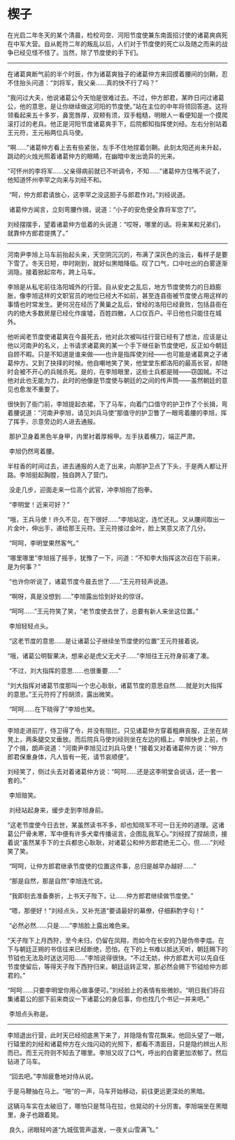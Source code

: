 # 楔子



​	在光启二年冬天的某个清晨，检校司空、河阳节度使兼东南面招讨使的诸葛爽病死在中军大营。自从乾符二年的叛乱以后，人们对于节度使的死亡以及随之而来的战争已经见怪不怪了。当然，除了节度使的手下们。

--------------

​	在诸葛爽断气前的半个时辰，作为诸葛爽独子的诸葛仲方来回摸着腰间的剑鞘，忍不住抬头问道：“刘将军，我父亲……真的快不行了吗？”

​	“我问过大夫，他说诸葛公今天怕是很难过去。不过，仲方郎君，某昨日问过诸葛公，他的意思，是让你继续做这河阳的节度使。”站在主位的中年将领回答道。这将领看起来五十多岁，鼻宽唇厚，双颊有须，双手粗糙，明眼人一看便知是一个摸爬滚打过的老兵。他正是河阳节度诸葛爽手下，后院都知指挥使刘经。左右分别站着王元符，王元裕两位兵马使。

​	“啊……”诸葛仲方看上去有些紧张，左手不住地捏着剑鞘。此刻太阳还尚未升起，跳动的火烛光照着诸葛仲方的眼睛，在幽暗中发出诡异的光来。

​	“可怀州的李将军……父亲得病前就已不听调令，不知……”诸葛仲方住嘴不说了，他知道怀州李罕之向来与刘经不和。

​	“呵，仲方郎君请放心，这李罕之没这胆子与郎君作对。”刘经说道。

​	诸葛仲方闻言，立刻弯腰作揖，说道：“小子的安危便全靠将军您了!”。

​	刘经摆摆手，望着诸葛仲方低着的头说道：“哎呀，哪里的话。将来某和兄弟们，就靠仲方郎君提携了。”

-------

​	河南尹李旭上马车前抬起头来，天空阴沉沉的，布满了深灰色的浊云，看样子是要下雪了。冬天日短，申时刚到，就好似黑暗降临。叹了口气，口中吐出的白雾逐渐消隐。接着掀起帘布，跨上马车。

​	李旭是从私宅前往洛阳城外的行营。自从安史之乱后，地方节度使势力的日趋膨胀，像李旭这样的文职官员的地位已经大不如前，甚至连县衙被节度使占用这样的事情也时常发生。更何况在经历了黄巢之乱后，曾经的洛阳已经衰败，包括县衙在内的绝大多数房屋已经化作废墟，百姓四散，人口仅百户。平日他也只能住在城外。

​	他听闻老节度使诸葛爽在今晨死去，他对此次被叫往行营已经有了想法，应该是让他以河南尹的名义，上书请求诸葛爽的某一个手下继任新节度使吧，反正如今朝廷自顾不暇。只是不知道是谁来做——也许是指挥使刘经——也可能是诸葛爽之子诸葛仲方。又到了抉择的时候。他自嘲地笑了笑，他堂堂东都洛阳的最高长官，却随时会被不开心的兵贼杀死。是的，在李旭眼里，这些士兵都是贼——窃国贼。不过他对此也无能为力，此时的他像是节度使与朝廷的之间的传声筒——虽然朝廷的意见也愈发不重要了。

​	很快到了衙门前，李旭提起衣裙，下了马车，向着门口值守的护卫作了个长揖，弯着腰说道：“河南尹李旭，请见刘兵马使”那值守的护卫瞥了一眼弯着腰的李旭，挥了挥手，示意旁边的人进去通报。

​	那护卫身着黑色半身甲，内里衬着厚棉甲。左手扶着横刀，端正严肃。

​	李旭仍然弯着腰。

​	半柱香的时间过去，进去通报的人走了出来，向那护卫点了下头，于是两人都让开路。李旭挺起胸膛，独自跨入了营门。

​	没走几步，迎面走来一位高个武官，冲李旭抱了抱拳。

​	“李明堂！近来可好？”

​	“哦，王兵马使！许久不见，在下很好……”李旭站定，连忙还礼。又从腰间取出一片金叶，伸出手，递给那王元符。王元符接过金叶，脸上笑意又浓了几分。

​	“呵呵，李明堂果然客气。”

​	“哪里哪里”李旭摇了摇手，犹豫了一下，问道：“不知李大指挥这次召在下前来，是为何事？”

​	“也许你听说了，诸葛节度今晨去世了……”王元符轻声说道。

​	“啊呀，真是没想到……”李旭露出恰到好处的惊讶。

​	“呵呵……”王元符笑了笑，“老节度使去世了，总要有新人来坐这位置。”

​	李旭轻轻点头。

​	“这老节度的意思……是让诸葛公子继续坐节度使的位置”王元符接着说。

​	“哦，诸葛公明智果决，想来必是虎父无犬子……”李旭往王元符身前凑了凑。

​	“不过，刘大指挥的意思……也很重要……”

​	“刘大指挥对诸葛节度那叫一个忠心耿耿，诸葛节度的意思自然……就是刘大指挥的意思。”王元符捋了捋胡须，露出微笑。

​	“呵呵……在下晓得了”李旭也笑。

------

​	李旭走进前厅，侍卫得了令，并没有阻拦。只见诸葛仲方穿着粗麻丧服，正坐在胡凳上，两条腿交叉垂放。而后院兵马使刘经则坐在左边的榻上。李旭快步上前，作了个揖，朗声说道：“河南尹李旭见过刘兵马使！”接着又对着诸葛仲方说：“仲方郎君保重身体，凡人皆有一死，请节哀顺便”。

​	刘经笑了，侧过头去对着诸葛仲方说：“呵呵……还是这李明堂会说话，还一套一套的。”

​	李旭赔笑。

​	刘经站起身来，缓步走到李旭身前。

​	“这老节度使今日去世，某虽然读书不多，却也知晓军不可一日无帅的道理。这诸葛公尸骨未寒，军中便有许多犬辈传播谣言，企图乱我军心。”刘经捏了捏胡须，接着说“虽然某手下的士兵都忠心耿耿，对诸葛公和仲方郎君绝无二心，但……”刘经笑了笑。

​	“呵呵，让仲方郎君继承节度使的位置这件事，总归是越早办越好……”

​	“那是自然，那是自然”李旭连忙说。

​	“我即刻去准备奏折，上书天子陛下，让……仲方郎君继续做节度使。”

​	“嗯，那便好！”刘经点头，又补充道“要请最好的幕僚，仔细斟酌字句！”

​	“必然必然……只是……”李旭脸上露出难色来。

​	“天子陛下上月西狩，至今未归，仍留在凤翔，而如今在长安的乃是伪帝李煴。在下与朝廷正朔的书信往来已经断绝，恐怕，在下的上书难以抵达天听，朝廷赐下的节钺也无法及时送达河阳……”李旭说得很快。“不过无妨，仲方郎君大可以先自任节度使留后，等得天子陛下西狩归来，朝廷运转正常，那必然会赐下节钺给仲方郎君的。”

​	“呵呵……只要李明堂你用心做事便可。”刘经脸上的表情有些微妙。“明日我们将召集诸葛公的部下前来商议一下诸葛公的身后事，你也找几个书记一并来吧。”

​	李旭点头称是。

---------------------------

​	李旭退出行营，此时天已经彻底黑下来了，并隐隐有雪花飘来。他回头望了一眼，行辕里的刘经和诸葛仲方在火烛闪动的光照下，都看不清面目，只是隐约辨出人形而已。而王元符则不知去了哪里。李旭又叹了口气，呼出的白雾更加浓郁了。然后钻进了马车。

​	“回去吧。”李旭疲惫地对侍从说。

​	于是马鞭抽在马上。“啪”的一声，马车开始移动，前往更远更深处的黑暗。

​	这辆马车实在太破旧了，哪怕只是驽马在拉，也晃动的十分厉害。李旭端坐在黑暗里，身子也跟着晃。

​	良久，闭眼轻吟道“九城弦管声遥发，一夜关山雪满飞。”

​	

​	